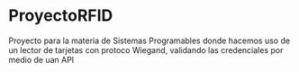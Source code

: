 # ProyectoRFID
Proyecto para la materia de Sistemas Programables donde hacemos uso de un lector de tarjetas con protoco Wiegand, validando las credenciales por medio de uan API
